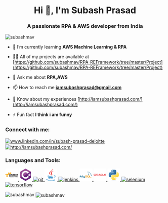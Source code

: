 <h1 align="center">Hi 👋, I'm Subash Prasad</h1>
<h3 align="center">A passionate RPA & AWS developer from India</h3>

<p align="left"> <img src="https://komarev.com/ghpvc/?username=subashmav&label=Profile%20views&color=0e75b6&style=flat" alt="subashmav" /> </p>

- 🌱 I’m currently learning **AWS Machine Learning & RPA**

- 👨‍💻 All of my projects are available at [https://github.com/subashmav/RPA-REFramework/tree/master/Project](https://github.com/subashmav/RPA-REFramework/tree/master/Project)

- 💬 Ask me about **RPA,AWS**

- 📫 How to reach me **iamsubashprasad@gmail.com**

- 📄 Know about my experiences [http://iamsubashprasad.com/](http://iamsubashprasad.com/)

- ⚡ Fun fact **I think i am funny**

<h3 align="left">Connect with me:</h3>
<p align="left">
<a href="https://linkedin.com/in/www.linkedin.com/in/subash-prasad-deloitte" target="blank"><img align="center" src="https://raw.githubusercontent.com/rahuldkjain/github-profile-readme-generator/master/src/images/icons/Social/linked-in-alt.svg" alt="www.linkedin.com/in/subash-prasad-deloitte" height="30" width="40" /></a>
<a href="https://fb.com/http://iamsubashprasad.com/" target="blank"><img align="center" src="https://raw.githubusercontent.com/rahuldkjain/github-profile-readme-generator/master/src/images/icons/Social/facebook.svg" alt="http://iamsubashprasad.com/" height="30" width="40" /></a>
</p>

<h3 align="left">Languages and Tools:</h3>
<p align="left"> <a href="https://aws.amazon.com" target="_blank"> <img src="https://raw.githubusercontent.com/devicons/devicon/master/icons/amazonwebservices/amazonwebservices-original-wordmark.svg" alt="aws" width="40" height="40"/> </a> <a href="https://www.w3schools.com/cs/" target="_blank"> <img src="https://raw.githubusercontent.com/devicons/devicon/master/icons/csharp/csharp-original.svg" alt="csharp" width="40" height="40"/> </a> <a href="https://git-scm.com/" target="_blank"> <img src="https://www.vectorlogo.zone/logos/git-scm/git-scm-icon.svg" alt="git" width="40" height="40"/> </a> <a href="https://www.java.com" target="_blank"> <img src="https://raw.githubusercontent.com/devicons/devicon/master/icons/java/java-original.svg" alt="java" width="40" height="40"/> </a> <a href="https://www.jenkins.io" target="_blank"> <img src="https://www.vectorlogo.zone/logos/jenkins/jenkins-icon.svg" alt="jenkins" width="40" height="40"/> </a> <a href="https://www.mysql.com/" target="_blank"> <img src="https://raw.githubusercontent.com/devicons/devicon/master/icons/mysql/mysql-original-wordmark.svg" alt="mysql" width="40" height="40"/> </a> <a href="https://www.oracle.com/" target="_blank"> <img src="https://raw.githubusercontent.com/devicons/devicon/master/icons/oracle/oracle-original.svg" alt="oracle" width="40" height="40"/> </a> <a href="https://www.python.org" target="_blank"> <img src="https://raw.githubusercontent.com/devicons/devicon/master/icons/python/python-original.svg" alt="python" width="40" height="40"/> </a> <a href="https://www.selenium.dev" target="_blank"> <img src="https://raw.githubusercontent.com/detain/svg-logos/780f25886640cef088af994181646db2f6b1a3f8/svg/selenium-logo.svg" alt="selenium" width="40" height="40"/> </a> <a href="https://www.tensorflow.org" target="_blank"> <img src="https://www.vectorlogo.zone/logos/tensorflow/tensorflow-icon.svg" alt="tensorflow" width="40" height="40"/> </a> </p>

<p><img align="left" src="https://github-readme-stats.vercel.app/api/top-langs?username=subashmav&show_icons=true&locale=en&layout=compact" alt="subashmav" /></p>

<p>&nbsp;<img align="center" src="https://github-readme-stats.vercel.app/api?username=subashmav&show_icons=true&locale=en" alt="subashmav" /></p>
